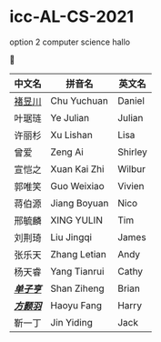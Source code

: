 # icc-AL-CS-2021
option 2 computer science
hallo

🤥

中文名|拼音名|英文名
-----|-----|-----
[褚昱川](https://github.com/Yuudachi530)|Chu Yuchuan|Daniel
叶琚琏|Ye Julian|Julian
许丽杉|Xu Lishan|Lisa
曾爱|Zeng Ai|Shirley
宣恺之|Xuan Kai Zhi|Wilbur
郭唯笑|Guo Weixiao|Vivien
蒋伯源|Jiang Boyuan|Nico
邢毓麟|XING YULIN|Tim
刘荆琦|Liu Jingqi|James
张乐天|Zhang Letian|Andy
杨天睿|Yang Tianrui|Cathy
[*__单子亨__*](https://github.com/BrianShan974)|Shan Ziheng|Brian
[_**方颢羽**_](https://github.com/haoyuF996)|Haoyu Fang|Harry
靳一丁|Jin Yiding|Jack
